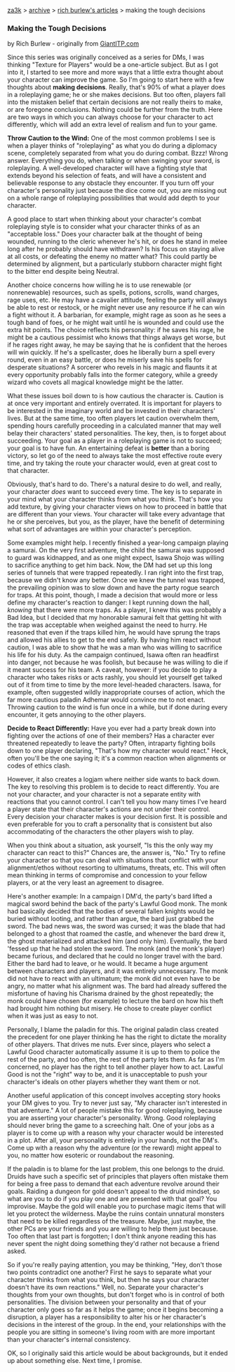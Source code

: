 [za3k](/) > [archive](/archive) > [rich burlew's articles](/richburlew) > making the tough decisions

### Making the Tough Decisions
by Rich Burlew - originally from [GiantITP.com](https://www.giantitp.com/)

Since this series was originally conceived as a series for DMs, I was thinking "Texture for Players" would be a one-article subject. But as I got into it, I started to see more and more ways that a little extra thought about your character can improve the game. So I'm going to start here with a few thoughts about **making decisions**. Really, that's 90% of what a player does in a roleplaying game; he or she makes decisions. But too often, players fall into the mistaken belief that certain decisions are not really theirs to make, or are foregone conclusions. Nothing could be further from the truth. Here are two ways in which you can always choose for your character to act differently, which will add an extra level of realism and fun to your game.

**Throw Caution to the Wind:** One of the most common problems I see is when a player thinks of "roleplaying" as what you do during a diplomacy scene, completely separated from what you do during combat. Bzzz! Wrong answer. Everything you do, when talking or when swinging your sword, is roleplaying. A well-developed character will have a fighting style that extends beyond his selection of feats, and will have a consistent and believable response to any obstacle they encounter. If you turn off your character's personality just because the dice come out, you are missing out on a whole range of roleplaying possibilities that would add depth to your character.

A good place to start when thinking about your character's combat roleplaying style is to consider what your character thinks of as an "acceptable loss." Does your character balk at the thought of being wounded, running to the cleric whenever he's hit, or does he stand in melee long after he probably should have withdrawn? Is his focus on staying alive at all costs, or defeating the enemy no matter what? This could partly be determined by alignment, but a particularly stubborn character might fight to the bitter end despite being Neutral.

Another choice concerns how willing he is to use renewable (or nonrenewable) resources, such as spells, potions, scrolls, wand charges, rage uses, etc. He may have a cavalier attitude, feeling the party will always be able to rest or restock, or he might never use any resource if he can win a fight without it. A barbarian, for example, might rage as soon as he sees a tough band of foes, or he might wait until he is wounded and could use the extra hit points. The choice reflects his personality: if he saves his rage, he might be a cautious pessimist who knows that things always get worse, but if he rages right away, he may be saying that he is confident that the heroes will win quickly. If he's a spellcaster, does he liberally burn a spell every round, even in an easy battle, or does he miserly save his spells for desperate situations? A sorcerer who revels in his magic and flaunts it at every opportunity probably falls into the former category, while a greedy wizard who covets all magical knowledge might be the latter.

What these issues boil down to is how cautious the character is. Caution is at once very important and entirely overrated. It is important for players to be interested in the imaginary world and be invested in their characters' lives. But at the same time, too often players let caution overwhelm them, spending hours carefully proceeding in a calculated manner that may well belay their characters' stated personalities. The key, then, is to forget about succeeding. Your goal as a player in a roleplaying game is not to succeed; your goal is to have fun. An entertaining defeat is **better** than a boring victory, so let go of the need to always take the most effective route every time, and try taking the route your character would, even at great cost to that character.

Obviously, that's hard to do. There's a natural desire to do well, and really, your character *does* want to succeed every time. The key is to separate in your mind what your character thinks from what you think. That's how you add texture, by giving your character views on how to proceed in battle that are different than your views. Your character will take every advantage that he or she perceives, but you, as the player, have the benefit of determining what sort of advantages are within your character's perception.

Some examples might help. I recently finished a year-long campaign playing a samurai. On the very first adventure, the child the samurai was supposed to guard was kidnapped, and as one might expect, Isawa Shojo was willing to sacrifice anything to get him back. Now, the DM had set up this long series of tunnels that were trapped repeatedly. I ran right into the first trap, because we didn't know any better. Once we knew the tunnel was trapped, the prevailing opinion was to slow down and have the party rogue search for traps. At this point, though, I made a decision that would more or less define my character's reaction to danger: I kept running down the hall, *knowing* that there were more traps. As a player, I knew this was probably a Bad Idea, but I decided that my honorable samurai felt that getting hit with the trap was acceptable when weighed against the need to hurry. He reasoned that even if the traps killed him, he would have sprung the traps and allowed his allies to get to the end safely. By having him react without caution, I was able to show that he was a man who was willing to sacrifice his life for his duty. As the campaign continued, Isawa often ran headfirst into danger, not because he was foolish, but because he was willing to die if it meant success for his team.
A caveat, however: if you decide to play a character who takes risks or acts rashly, you should let yourself get talked out of it from time to time by the more level-headed characters. Isawa, for example, often suggested wildly inappropriate courses of action, which the far more cautious paladin Adhemar would convince me to not enact. Throwing caution to the wind is fun once in a while, but if done during every encounter, it gets annoying to the other players. 

**Decide to React Differently:** Have you ever had a party break down into fighting over the actions of one of their members? Has a character ever threatened repeatedly to leave the party? Often, intraparty fighting boils down to one player declaring, "That's how my character would react." Heck, often you'll be the one saying it; it's a common reaction when alignments or codes of ethics clash.

However, it also creates a logjam where neither side wants to back down. The key to resolving this problem is to decide to react differently. You are not your character, and your character is not a separate entity with reactions that you cannot control. I can't tell you how many times I've heard a player state that their character's actions are not under their control. Every decision your character makes is your decision first. It is possible and even preferable for you to craft a personality that is consistent but also accommodating of the characters the other players wish to play.

When you think about a situation, ask yourself, "Is this the only way my character can react to this?" Chances are, the answer is, "No." Try to refine your character so that you can deal with situations that conflict with your alignment/ethos without resorting to ultimatums, threats, etc. This will often mean thinking in terms of compromise and concession to your fellow players, or at the very least an agreement to disagree.

Here's another example: In a campaign I DM'd, the party's bard lifted a magical sword behind the back of the party's Lawful Good monk. The monk had basically decided that the bodies of several fallen knights would be buried without looting, and rather than argue, the bard just grabbed the sword. The bad news was, the sword was cursed; it was the blade that had belonged to a ghost that roamed the castle, and whenever the bard drew it, the ghost materialized and attacked him (and only him). Eventually, the bard 'fessed up that he had stolen the sword. The monk (and the monk's player) became furious, and declared that he could no longer travel with the bard. Either the bard had to leave, or he would. It became a huge argument between characters and players, and it was entirely unnecessary. The monk did not have to react with an ultimatum; the monk did not even have to be angry, no matter what his alignment was. The bard had already suffered the misfortune of having his Charisma drained by the ghost repeatedly; the monk could have chosen (for example) to lecture the bard on how his theft had brought him nothing but misery. He chose to create player conflict when it was just as easy to not.

Personally, I blame the paladin for this. The original paladin class created the precedent for one player thinking he has the right to dictate the morality of other players. That drives me nuts. Ever since, players who select a Lawful Good character automatically assume it is up to them to police the rest of the party, and too often, the rest of the party lets them. As far as I'm concerned, no player has the right to tell another player how to act. Lawful Good is not the "right" way to be, and it is unacceptable to push your character's ideals on other players whether they want them or not.

Another useful application of this concept involves accepting story hooks your DM gives to you. Try to never just say, "My character isn't interested in that adventure." A lot of people mistake this for good roleplaying, because you are asserting your character's personality. Wrong. Good roleplaying should never bring the game to a screeching halt. One of your jobs as a player is to come up with a reason why your character would be interested in a plot. After all, your personality is entirely in your hands, not the DM's. Come up with a reason why the adventure (or the reward) might appeal to you, no matter how esoteric or roundabout the reasoning.

If the paladin is to blame for the last problem, this one belongs to the druid. Druids have such a specific set of principles that players often mistake them for being a free pass to demand that each adventure revolve around their goals. Raiding a dungeon for gold doesn't appeal to the druid mindset, so what are you to do if you play one and are presented with that goal? You improvise. Maybe the gold will enable you to purchase magic items that will let you protect the wilderness. Maybe the ruins contain unnatural monsters that need to be killed regardless of the treasure. Maybe, just maybe, the other PCs are your friends and you are willing to help them just because. Too often that last part is forgotten; I don't think anyone reading this has never spent the night doing something they'd rather not because a friend asked.

So if you're really paying attention, you may be thinking, "Hey, don't those two points contradict one another? First he says to separate what your character thinks from what you think, but then he says your character doesn't have its own reactions." Well, no. Separate your character's thoughts from your own thoughts, but don't forget who is in control of both personalities. The division between your personality and that of your character only goes so far as it helps the game; once it begins becoming a disruption, a player has a responsibility to alter his or her character's decisions in the interest of the group. In the end, your relationships with the people you are sitting in someone's living room with are more important than your character's internal consistency.

OK, so I originally said this article would be about backgrounds, but it ended up about something else. Next time, I promise.
